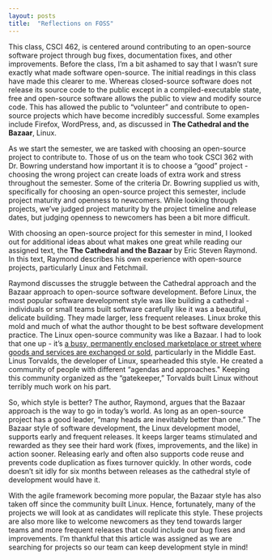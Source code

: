 ```yaml
---
layout: posts
title:  "Reflections on FOSS"
---
```

This class, CSCI 462, is centered around contributing to an open-source software project through bug fixes, documentation fixes, and other improvements. Before the class, I’m a bit ashamed to say that I wasn’t sure exactly what made software open-source. The initial readings in this class have made this clearer to me. Whereas closed-source software does not release its source code to the public except in a compiled-executable state, free and open-source software allows the public to view and modify source code. This has allowed the public to “volunteer” and contribute to open-source projects which have become incredibly successful. Some examples include Firefox, WordPress, and, as discussed in **The Cathedral and the Bazaar**, Linux.

As we start the semester, we are tasked with choosing an open-source project to contribute to. Those of us on the team who took CSCI 362 with Dr. Bowring understand how important it is to choose a “good” project - choosing the wrong project can create loads of extra work and stress throughout the semester. Some of the criteria Dr. Bowring supplied us with, specifically for choosing an open-source project this semester, include project maturity and openness to newcomers. While looking through projects, we’ve judged project maturity by the project timeline and release dates, but judging openness to newcomers has been a bit more difficult.

With choosing an open-source project for this semester in mind, I looked out for additional ideas about what makes one great while reading our assigned text, the **The Cathedral and the Bazaar** by Eric Steven Raymond. In this text, Raymond describes his own experience with open-source projects, particularly Linux and Fetchmail. 

Raymond discusses the struggle between the Cathedral approach and the Bazaar approach to open-source software development. Before Linux, the most popular software development style was like building a cathedral - individuals or small teams built software carefully like it was a beautiful, delicate building. They made larger, less frequent releases. Linux broke this mold and much of what the author thought to be best software development practice. The Linux open-source community was like a Bazaar. I had to look that one up - it’s [a busy, permanently enclosed marketplace or street where goods and services are exchanged or sold](https://en.wikipedia.org/wiki/Bazaar), particularly in the Middle East. Linus Torvalds, the developer of Linux, spearheaded this style. He created a community of people with different “agendas and approaches." Keeping this community organized as the “gatekeeper,” Torvalds built Linux without terribly much work on his part.

So, which style is better? The author, Raymond, argues that the Bazaar approach is the way to go in today’s world. As long as an open-source project has a good leader, “many heads are inevitably better than one.” The Bazaar style of software development, the Linux development model, supports early and frequent releases. It keeps larger teams stimulated and rewarded as they see their hard work (fixes, improvements, and the like) in action sooner. Releasing early and often also supports code reuse and prevents code duplication as fixes turnover quickly. In other words, code doesn’t sit idly for six months between releases as the cathedral style of development would have it. 

With the agile framework becoming more popular, the Bazaar style has also taken off since the community built Linux. Hence, fortunately, many of the projects we will look at as candidates will replicate this style. These projects are also more like to welcome newcomers as they tend towards larger teams and more frequent releases that could include our bug fixes and improvements. I’m thankful that this article was assigned as we are searching for projects so our team can keep development style in mind! 
